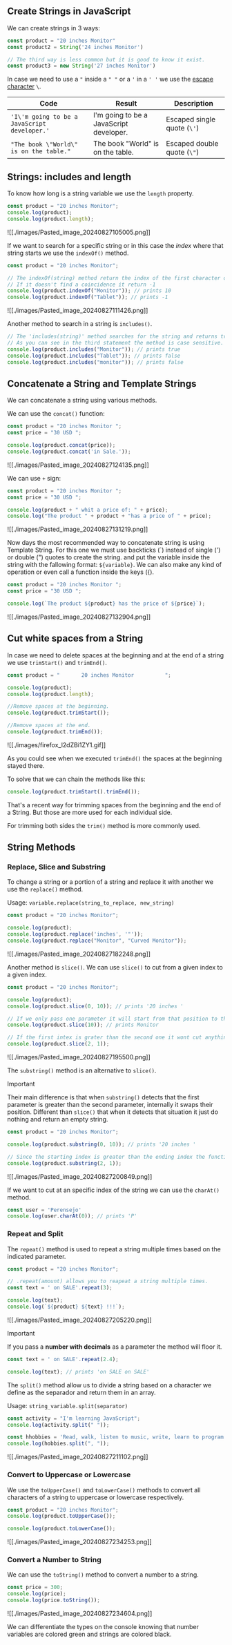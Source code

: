 ## Create Strings in JavaScript

We can create strings in 3 ways:

```js
const product = "20 inches Monitor"
const product2 = String('24 inches Monitor')

// The third way is less common but it is good to know it exist.
const product3 = new String('27 inches Monitor')
```

In case we need to use a `"` inside a `" "` or a `'` in a `' '` we use the [escape character](https://www.tutorialstonight.com/javascript-escape-quotes) `\`.

| Code                                         | Result                                  | Description                 |
| -------------------------------------------- | --------------------------------------- | --------------------------- |
| `'I\'m going to be a JavaScript developer.'` | I'm going to be a JavaScript developer. | Escaped single quote (`\'`) |
| `"The book \"World\" is on the table."`      | The book "World" is on the table.       | Escaped double quote (`\"`) |

## Strings: includes and length

To know how long is a string variable we use the `length` property.

```js
const product = "20 inches Monitor";
console.log(product);
console.log(product.length);
```

![[./images/Pasted_image_20240827105005.png]]

If we want to search for a specific string or in this case the *index* where that string starts we use the `indexOf()` method.

```js
const product = "20 inches Monitor";

// The indexOf(string) method return the index of the first character of the string.
// If it doesn't find a coincidence it return -1
console.log(product.indexOf("Monitor")); // prints 10
console.log(product.indexOf("Tablet")); // prints -1
```

![[./images/Pasted_image_20240827111426.png]]

Another method to search in a string is `includes()`.

```js
// The 'includes(string)' method searches for the string and returns true if found and false if it isn't found.
// As you can see in the third statement the method is case sensitive.
console.log(product.includes("Monitor")); // prints true
console.log(product.includes("Tablet")); // prints false
console.log(product.includes("monitor")); // prints false

```

## Concatenate a String and Template Strings

We can concatenate a string using various methods.

We can use the `concat()` function:

```js
const product = "20 inches Monitor ";
const price = "30 USD ";

console.log(product.concat(price));
console.log(product.concat('in Sale.'));
```

![[./images/Pasted_image_20240827124135.png]]

We can use `+` sign:

```js
const product = "20 inches Monitor ";
const price = "30 USD ";

console.log(product + " whit a price of: " + price);
console.log("The product " + product + "has a price of " + price);
```

![[./images/Pasted_image_20240827131219.png]]

Now days the most recommended way to concatenate string is using Template String. For this one we must use backticks (\`) instead of single (') or double (") quotes to create the string. and put the variable inside the string with the fallowing format: `${variable}`. We can also make any kind of operation or even call a function inside the keys ({).

```js
const product = "20 inches Monitor ";
const price = "30 USD ";

console.log(`The product ${product} has the price of ${price}`);
```

![[./images/Pasted_image_20240827132904.png]]

## Cut white spaces from a String

In case we need to delete spaces at the beginning and at the end of a string we use `trimStart()` and `trimEnd()`.

```js
const product = "       20 inches Monitor          ";

console.log(product);
console.log(product.length);

//Remove spaces at the beginning.
console.log(product.trimStart());

//Remove spaces at the end.
console.log(product.trimEnd());
```

![[./images/firefox_l2dZBi1ZY1.gif]]

As you could see when we executed `trimEnd()` the spaces at the beginning stayed there.

To solve that we can chain the methods like this:

```js 
console.log(product.trimStart().trimEnd());
```

That's a recent way for trimming spaces from the beginning and the end of a String. But those are more used for each individual side. 

For trimming both sides the `trim()` method is more commonly used.

## String Methods 

### Replace, Slice and Substring

To change a string or a portion of a string and replace it with another we use the `replace()` method.

Usage: `variable.replace(string_to_replace, new_string)`

```js
const product = "20 inches Monitor";

console.log(product);
console.log(product.replace('inches', '"'));
console.log(product.replace("Monitor", "Curved Monitor"));
```

![[./images/Pasted_image_20240827182248.png]]

Another method is `slice()`. We can use `slice()` to cut from a given index to a given index.

```js
const product = "20 inches Monitor";

console.log(product);
console.log(product.slice(0, 10)); // prints '20 inches '

// If we only pass one parameter it will start from that position to the end of the string.
console.log(product.slice(10)); // prints Monitor

// If the first intex is grater than the second one it wont cut anything and return an empty string
console.log(product.slice(2, 1));
```

![[./images/Pasted_image_20240827195500.png]]

The `substring()` method is an alternative to `slice()`.

>[!important]
>Their main difference is that when `substring()` detects that the first parameter is greater than the second parameter, internally it swaps their position. Different than `slice()` that when it detects that situation it just do nothing and return an empty string.

```js
const product = "20 inches Monitor";

console.log(product.substring(0, 10)); // prints '20 inches '

// Since the starting index is greater than the ending index the function will swap their places and run (1, 2) instead.
console.log(product.substring(2, 1));
```

![[./images/Pasted_image_20240827200849.png]]

If we want to cut at an specific index of the string we can use the `charAt()` method.

```js
const user = 'Perensejo'
console.log(user.charAt(0)); // prints 'P'
```

### Repeat and Split

The `repeat()` method is used to repeat a string multiple times based on the indicated parameter.

```js
const product = "20 inches Monitor";

// .repeat(amount) allows you to reapeat a string multiple times.
const text = ' on SALE'.repeat(3);

console.log(text);
console.log(`${product} ${text} !!!`);
```

![[./images/Pasted_image_20240827205220.png]]

>[!important]
>If you pass a **number with decimals** as a parameter the method will floor it.
>
>```js
>const text = ' on SALE'.repeat(2.4);
>
>console.log(text); // prints 'on SALE on SALE'
>```

The `split()` method allow us to divide a string based on a character we define as the separador and return them in an array.

Usage: `string_variable.split(separator)`

```js
const activity = "I'm learning JavaScript";
console.log(activity.split(" "));

const hhobbies = 'Read, walk, listen to music, write, learn to program';
console.log(hobbies.split(", "));
```

![[./images/Pasted_image_20240827211102.png]]

### Convert to Uppercase or Lowercase

We use the `toUpperCase()` and `toLowerCase()` methods to convert all characters of a string to uppercase or lowercase respectively.

```js
const product = "20 inches Monitor";
console.log(product.toUpperCase());

console.log(product.toLowerCase());
```

![[./images/Pasted_image_20240827234253.png]]

### Convert a Number to String

We can use the `toString()` method to convert a number to a string.

```js
const price = 300;
console.log(price);
console.log(price.toString());
```

![[./images/Pasted_image_20240827234604.png]]

We can differentiate the types on the console knowing that number variables are colored green and strings are colored black.